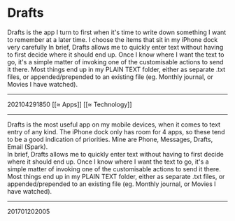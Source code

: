 # Drafts

Drafts is the app I turn to first when it's time to write down something I want to remember at a later time. I choose the items that sit in my iPhone dock very carefully
In brief, Drafts allows me to quickly enter text without having to first decide where it should end up. Once I know where I want the text to go, it's a simple matter of invoking one of the customisable actions to send it there. Most things end up in my PLAIN TEXT folder, either as separate .txt files, or appended/prepended to an existing file (eg. Monthly journal, or Movies I have watched).

---
202104291850
[[≈ Apps]]
[[≈ Technology]]



---
Drafts is the most useful app on my mobile devices, when it comes to text entry of any kind. The iPhone dock only has room for 4 apps, so these tend to be a good indication of priorities. Mine are Phone, Messages, Drafts, Email (Spark).  
In brief, Drafts allows me to quickly enter text without having to first decide where it should end up. Once I know where I want the text to go, it's a simple matter of invoking one of the customisable actions to send it there. Most things end up in my PLAIN TEXT folder, either as separate .txt files, or appended/prepended to an existing file (eg. Monthly journal, or Movies I have watched).

---
201701202005